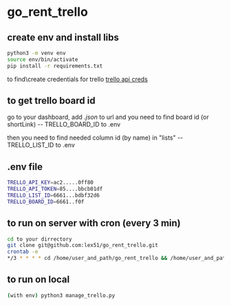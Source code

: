 # go_rent_trello

## create env and install libs

```bash
python3 -m venv env
source env/bin/activate
pip install -r requirements.txt
```

to find\create credentials for trello [trello api creds](https://trello.com/app-key)

## to get trello board id

go to your dashboard, add *.json* to url and you need to find board id (or shortLink) -- TRELLO_BOARD_ID to .env

then you need to find needed column id (by name) in "lists" -- TRELLO_LIST_ID to .env

## .env file
```bash
TRELLO_API_KEY=ac2.....0ff80
TRELLO_API_TOKEN=85....bbcb01df
TRELLO_LIST_ID=6661...bdbf32d6
TRELLO_BOARD_ID=6661..f0f
```

## to run on server with cron (every 3 min)
```bash
cd to your dirrectory
git clone git@github.com:lex51/go_rent_trello.git
crontab -e
*/3 * * * * cd /home/user_and_path/go_rent_trello && /home/user_and_path/go_rent_trello/env/bin/python3 /home/user_and_path/go_rent_trello/manage_trello.py
```

## to run on local
```bash
(with env) python3 manage_trello.py
```